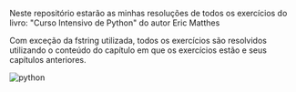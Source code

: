 Neste repositório estarão as minhas resoluções de todos os exercícios do livro: "Curso Intensivo de Python" do autor Eric Matthes

Com exceção da fstring utilizada, todos os exercícios são resolvidos utilizando o conteúdo do capítulo em que os exercícios estão e seus capítulos anteriores.

![python](https://user-images.githubusercontent.com/82177729/161836279-169192e0-aa06-4031-9d73-cb1642371cbc.jpg)
